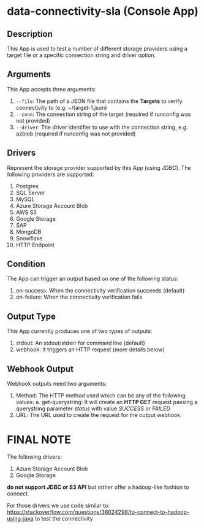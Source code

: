 # data-connectivity-sla (Console App)

## Description
This App is used to test a number of different storage providers using a target file or a specific connection string and driver option.

## Arguments
This App accepts three arguments:
1. `--file`: The path of a JSON file that contains the **Targets** to verify connectivity to (e.g. ~/target-1.json)
2. `--conn`: The connection string of the target (required if runconfig was not provided)
3. `--driver`: The driver identifier to use with the connection string, e.g. azblob (required if runconfig was not provided)

## Drivers
Represent the storage provider supported by this App (using JDBC).
The following providers are supported:
1. Postgres
2. SQL Server
3. MySQL
4. Azure Storage Account Blob
5. AWS S3
6. Google Storage
7. SAP
8. MongoDB
9. Snowflake
10. HTTP Endpoint



## Condition
The App can trigger an output based on one of the following status:
1. on-success: When the connectivity verification succeeds (default)
2. on-failure: When the connectivity verification fails 

## Output Type
This App currently produces one of two types of outputs:
1. stdout: An stdout/stderr for command line (default)
2. webhook: It triggers an HTTP request (more details below)

## Webhook Output
Webhook outputs need two arguments:
1. Method: The HTTP method used which can be any of the following values:
    a. get-querystring: It will create an **HTTP GET** request passing a querystring parameter *status* with value *SUCCESS* or *FAILED*
2. URL: The URL used to create the request for the output webhook.

# FINAL NOTE

The following drivers:
1. Azure Storage Account Blob
2. Google Storage

**do not support JDBC or S3 API** but rather offer a hadoop-like fashion to connect.

For those drivers we use code similar to: https://stackoverflow.com/questions/38624298/to-connect-to-hadoop-using-java to test the connectivity 